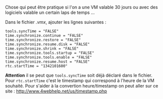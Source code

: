 Chose qui peut être pratique si l'on a une VM valable 30 jours ou avec des logiciels valable un certain laps de temps ...

Dans le fichier _.vmx_, ajouter les lignes suivantes :

~~~
tools.syncTime = "FALSE"
time.synchronize.continue = "FALSE"
time.synchronize.restore = "FALSE"
time.synchronize.resume.disk = "FALSE"
time.synchronize.shrink = "FALSE"
time.synchronize.tools.startup = "FALSE"
time.synchronize.tools.enable = "FALSE"
time.synchronize.resume.host = "FALSE"
rtc.startTime = "1342101600"
~~~

**Attention** il se peut que `tools.syncTime` soit déjà déclaré dans le fichier. Pour `rtc.startTime` c'est le timestamp 
qui correspond à l'heure de la VM souhaité. Pour s'aider à la convertion heure/timestamp on peut aller sur ce site : 
http://www.4webhelp.net/us/timestamp.php

<!-- --- tags: vmware -->
